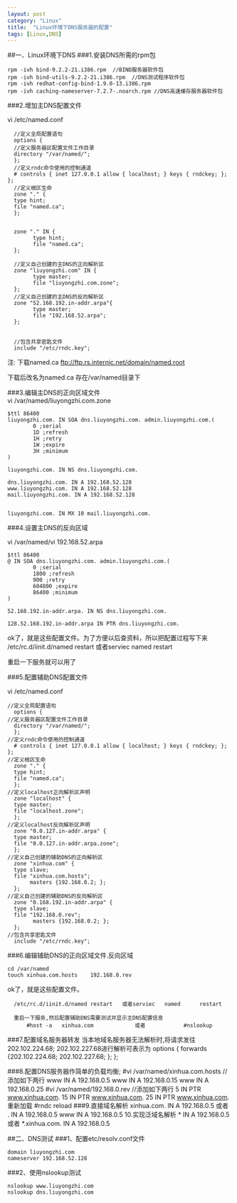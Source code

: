 ```yaml
---
layout: post
category: "Linux"
title:  "Linux环境下DNS服务器的配置"
tags: [Linux,DNS]
---
```

##一、Linux环境下DNS
###1.安装DNS所需的rpm包

	rpm -ivh bind-9.2.2-21.i386.rpm  //BIND服务器软件包
	rpm -ivh bind-utils-9.2.2-21.i386.rpm  //DNS测试程序软件包
	rpm -ivh redhat-config-bind-1.9.0-13.i386.rpm
	rpm -ivh caching-nameserver-7.2.7-.noarch.rpm //DNS高速缓存服务器软件包
  
###2.增加主DNS配置文件
  
  vi /etc/named.conf

	  //定义全局配置语句  
	  options {
	  //定义服务器区配置文件工作目录
	  directory "/var/named/";
	  };
	  //定义rndc命令使用的控制通道  
	  # controls { inet 127.0.0.1 allow { localhost; } keys { rndckey; }; };
	  //定义根区生命  
	  zone "." {
	  type hint;
	  file "named.ca";
	  };

		
	  zone "." IN {
	        type hint;
	        file "named.ca";
	  };
	
	  //定义自己创建的主DNS的正向解析区   
	  zone "liuyongzhi.com" IN {
	        type master;
	        file "liuyongzhi.com.zone";
	  };
	  //定义自己创建的主DNS的反向解析区  
	  zone "52.168.192.in-addr.arpa"{
	        type master;
	        file "192.168.52.arpa";
	  };


	  //包含共享密匙文件
	  include "/etc/rndc.key";

注: 下载named.ca
   ftp://ftp.rs.internic.net/domain/named.root
  
  下载后改名为named.ca 存在/var/named目录下
  
  
###3.编辑主DNS的正向区域文件  
 vi /var/named/liuyongzhi.com.zone
	
	$ttl 86400
	liuyongzhi.com. IN SOA dns.liuyongzhi.com. admin.liuyongzhi.com.(
	        0 ;serial
	        1D ;refresh
	        1H ;retry
	        1W ;expire
	        3H ;minimum
	)
	
	liuyongzhi.com. IN NS dns.liuyongzhi.com.
	
	dns.liuyongzhi.com. IN A 192.168.52.128
	www.liuyongzhi.com. IN A 192.168.52.128
	mail.liuyongzhi.com. IN A 192.168.52.128
	
	
	liuyongzhi.com. IN MX 10 mail.liuyongzhi.com.


  
###4.设置主DNS的反向区域  

vi /var/named/vi 192.168.52.arpa  
  
	$ttl 86400
	@ IN SOA dns.liuyongzhi.com. admin.liuyongzhi.com.(
	        0 ;serial
	        1800 ;refresh
	        900 ;retry
	        604800 ;expire
	        86400 ;minimum
	)
	
	52.168.192.in-addr.arpa. IN NS dns.liuyongzhi.com.
	
	128.52.168.192.in-addr.arpa IN PTR dns.liuyongzhi.com.



  
  ok了，就是这些配置文件。为了方便以后查资料，所以把配置过程写下来
  /etc/rc.d/iinit.d/named restart   或者serviec   named      restart
  
  重启一下服务就可以用了

###5.配置辅助DNS配置文件
  
vi /etc/named.conf

	//定义全局配置语句  
	  options {
	//定义服务器区配置文件工作目录
	  directory "/var/named/";
	  };
	//定义rndc命令使用的控制通道  
	  # controls { inet 127.0.0.1 allow { localhost; } keys { rndckey; }; };
	//定义根区生命  
	  zone "." {
	  type hint;
	  file "named.ca";
	  };
	//定义localhost正向解析区声明  
	  zone "localhost" {
	  type master;
	  file "localhost.zone";
	  };
	//定义localhost反向解析区声明  
	  zone "0.0.127.in-addr.arpa" {
	  type master;
	  file "0.0.127.in-addr.arpa.zone";
	  };
	//定义自己创建的辅助DNS的正向解析区  
	  zone "xinhua.com" {
	  type slave;
	  file "xinhua.com.hosts";
	       masters {192.168.0.2; };
	  };
	//定义自己创建的辅助DNS的反向解析区  
	  zone "0.168.192.in-addr.arpa" {
	  type slave;
	  file "192.168.0.rev";
	        masters {192.168.0.2; };
	  };
	//包含共享密匙文件
	  include "/etc/rndc.key";

###6.编辑辅助DNS的正向区域文件.反向区域  

	cd /var/named      
	touch xinhua.com.hosts    192.168.0.rev
	  
ok了，就是这些配置文件。

	  /etc/rc.d/iinit.d/named restart   或者serviec   named      restart
	  
	  重启一下服务,然后配置辅助DNS需要测试并显示主DNS配置信息
	      #host -a   xinhua.com             或者            #nslookup         
###7.配置域名服务器转发
	当本地域名服务器无法解析时,将请求发往202.102.224.68; 202.102.227.68进行解析可表示为
	options {
	              forwards   {202.102.224.68; 202.102.227.68; };
	};

###8.配置DNS服务器作简单的负载均衡;
	#vi /var/named/xinhua.com.hosts
	//添加如下两行
	www              IN                A                      192.168.0.5
	www              IN                A                      192.168.0.15
	www              IN                A                      192.168.0.25
	#vi /var/named/192.168.0.rev
	//添加如下两行
	5                IN                 PTR                      www.xinhua.com.
	15              IN                 PTR                      www.xinhua.com.
	25              IN                 PTR                      www.xinhua.com.
	重新加载
	#rndc reload
###9.直接域名解析
	xinhua.com.            IN                 A                      192.168.0.5 或者
	.                      IN                 A                      192.168.0.5
	www                    IN                 A                       192.168.0.5
	10.实现泛域名解析
	*                      IN                 A                192.168.0.5 或者
	*.xinhua.com.          IN                 A                 192.168.0.5

##二、DNS测试
###1、配置etc/resolv.conf文件
	
	domain liuyongzhi.com
	nameserver 192.168.52.128
###2、使用nslookup测试
	
	nslookup www.liuyongzhi.com
	nslookup dns.liuyongzhi.com
	
